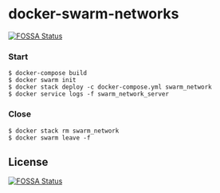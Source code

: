 # docker-swarm-networks
[![FOSSA Status](https://app.fossa.io/api/projects/git%2Bgithub.com%2Fushios%2Fdocker-swarm-networks.svg?type=shield)](https://app.fossa.io/projects/git%2Bgithub.com%2Fushios%2Fdocker-swarm-networks?ref=badge_shield)


### Start

```console
$ docker-compose build
$ docker swarm init
$ docker stack deploy -c docker-compose.yml swarm_network
$ docker service logs -f swarm_network_server
```

### Close

```console
$ docker stack rm swarm_network
$ docker swarm leave -f
```


## License
[![FOSSA Status](https://app.fossa.io/api/projects/git%2Bgithub.com%2Fushios%2Fdocker-swarm-networks.svg?type=large)](https://app.fossa.io/projects/git%2Bgithub.com%2Fushios%2Fdocker-swarm-networks?ref=badge_large)